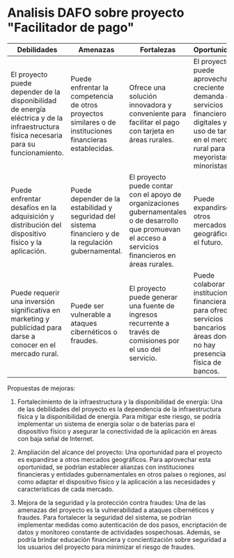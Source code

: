 # Analisis DAFO sobre proyecto "Facilitador de pago"

| Debilidades                                                                                                                           | Amenazas                                                                                                 | Fortalezas                                                                                                                                                | Oportunidades                                                                                                                                               |
|---------------------------------------------------------------------------------------------------------------------------------------|----------------------------------------------------------------------------------------------------------|-----------------------------------------------------------------------------------------------------------------------------------------------------------|-------------------------------------------------------------------------------------------------------------------------------------------------------------|
| El proyecto puede depender de la disponibilidad de energía eléctrica y de la infraestructura física necesaria para su funcionamiento. | Puede enfrentar la competencia de otros proyectos similares o de instituciones financieras establecidas. | Ofrece una solución innovadora y conveniente para facilitar el pago con tarjeta en áreas rurales.                                                         | El proyecto puede aprovechar la creciente demanda de servicios financieros digitales y el uso de tarjetas en el mercado rural para meyoristas y minoristas. |
| Puede enfrentar desafíos en la adquisición y distribución del dispositivo físico y la aplicación.                                     | Puede depender de la estabilidad y seguridad del sistema financiero y de la regulación gubernamental.    | El proyecto puede contar con el apoyo de organizaciones gubernamentales o de desarrollo que promuevan el acceso a servicios financieros en áreas rurales. | Puede expandirse a otros mercados geográficos en el futuro.                                                                                                 |
| Puede requerir una inversión significativa en marketing y publicidad para darse a conocer en el mercado rural.                        | Puede ser vulnerable a ataques cibernéticos o fraudes.                                                   | El proyecto puede generar una fuente de ingresos recurrente a través de comisiones por el uso del servicio.                                               | Puede colaborar con instituciones financieras para ofrecer servicios bancarios en áreas donde no hay presencia física de bancos.                            |

Propuestas de mejoras: 

1. Fortalecimiento de la infraestructura y la disponibilidad de energía: Una de las debilidades del proyecto es la dependencia de la infraestructura física y la disponibilidad de energía. Para mitigar este riesgo, se podría implementar un sistema de energía solar o de baterías para el dispositivo físico y asegurar la conectividad de la aplicación en áreas con baja señal de Internet.

2. Ampliación del alcance del proyecto: Una oportunidad para el proyecto es expandirse a otros mercados geográficos. Para aprovechar esta oportunidad, se podrían establecer alianzas con instituciones financieras y entidades gubernamentales en otros países o regiones, así como adaptar el dispositivo físico y la aplicación a las necesidades y características de cada mercado.

3. Mejora de la seguridad y la protección contra fraudes: Una de las amenazas del proyecto es la vulnerabilidad a ataques cibernéticos y fraudes. Para fortalecer la seguridad del sistema, se podrían implementar medidas como autenticación de dos pasos, encriptación de datos y monitoreo constante de actividades sospechosas. Además, se podría brindar educación financiera y concientización sobre seguridad a los usuarios del proyecto para minimizar el riesgo de fraudes.
